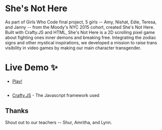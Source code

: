 # She's Not Here

As part of Girls Who Code final project, 5 girls -- Amy, Nishat, Edie, Teresa, and Janny -- from the Moody's NYC 2015 cohort, created She's Not Here.
Built with Crafty.JS and HTML, She's Not Here is a 2D scrolling pixel game about fighting ones inner demons and breaking free.
Integrating the zodiac signs and other mystical inspirations, we developed a mission to raise trans visibility in video games by making our main character transgender.

# Live Demo ✨
* [Play!](https://teresawithoutah.github.io/Shes-Not-Here/) 



##
* [Crafty.JS](http://craftyjs.com/) - The Javascript framework used

## Thanks
Shout out to our teachers -- Shur, Amritha, and Lynn.

